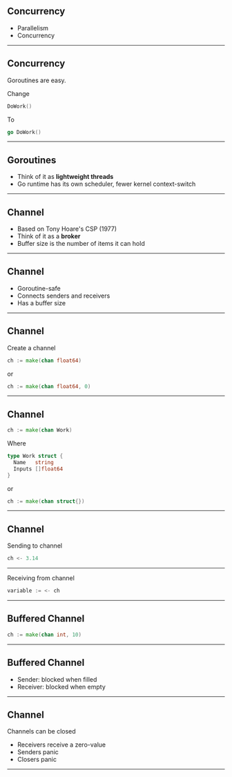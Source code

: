## Concurrency

* Parallelism
* Concurrency

---

## Concurrency

Goroutines are easy.

Change

```go
DoWork()
```

To

```go
go DoWork()
```

---

## Goroutines

* Think of it as **lightweight threads**
* Go runtime has its own scheduler, fewer kernel context-switch

---

## Channel

* Based on Tony Hoare's CSP (1977)
* Think of it as a **broker**
* Buffer size is the number of items it can hold

---

## Channel

* Goroutine-safe
* Connects senders and receivers
* Has a buffer size

---

## Channel

Create a channel

```go
ch := make(chan float64)
```

or

```go
ch := make(chan float64, 0)
```

---

## Channel

```go
ch := make(chan Work)
```

Where

```go
type Work struct {
  Name   string
  Inputs []float64
}
```

or

```go
ch := make(chan struct{})
```

---

## Channel

Sending to channel

```go
ch <- 3.14
```

---

Receiving from channel

```go
variable := <- ch
```

---

## Buffered Channel

```go
ch := make(chan int, 10)
```

---

## Buffered Channel

* Sender: blocked when filled
* Receiver: blocked when empty

---

## Channel

Channels can be closed

* Receivers receive a zero-value
* Senders panic
* Closers panic

---
